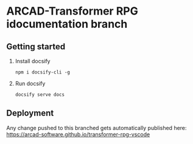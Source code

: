 # ARCAD-Transformer RPG idocumentation branch

## Getting started
1. Install docsify <p>`npm i docsify-cli -g`</p>
2. Run docsify <p>`docsify serve docs`</p>

## Deployment
Any change pushed to this branched gets automatically published here: https://arcad-software.github.io/transformer-rpg-vscode